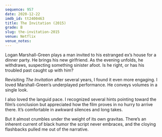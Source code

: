 ```yaml
---
sequence: 957
date: 2020-12-22
imdb_id: tt2400463
title: The Invitation (2015)
grade: B
slug: the-invitation-2015
venue: Netflix
venue_notes:
---
```


Logan Marshall-Green plays a man invited to his estranged ex’s house for a dinner party. He brings his new girlfriend. As the evening unfolds, he withdraws, suspecting something sinister afoot. Is he right, or has his troubled past caught up with him?

<!-- end -->

Revisiting _The Invitation_ after several years, I found it even more engaging. I loved Marshall-Green’s underplayed performance. He conveys volumes in a single look.

I also loved the languid pace. I recognized several hints pointing toward the film’s conclusion but appreciated how the film proves in no hurry to arrive there. It’s comfortable in awkward silences and long takes.

But it almost crumbles under the weight of its own gravitas. There’s an inherent current of black humor the script never embraces, and the cloying flashbacks pulled me out of the narrative.